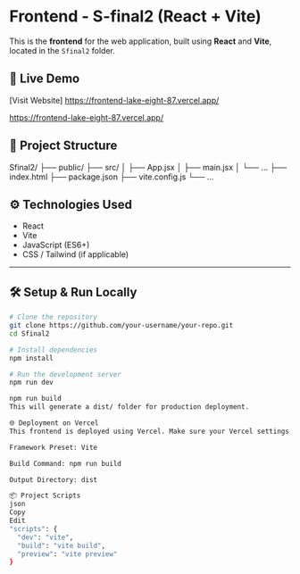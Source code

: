 # Frontend - S-final2 (React + Vite)

This is the **frontend** for the web application, built using **React** and **Vite**, located in the `Sfinal2` folder.

## 🚀 Live Demo
[Visit Website]
https://frontend-lake-eight-87.vercel.app/


https://frontend-lake-eight-87.vercel.app/

## 📁 Project Structure
Sfinal2/
├── public/
├── src/
│ ├── App.jsx
│ ├── main.jsx
│ └── ...
├── index.html
├── package.json
├── vite.config.js
└── ...

## ⚙️ Technologies Used

- React
- Vite
- JavaScript (ES6+)
- CSS / Tailwind (if applicable)

---

## 🛠️ Setup & Run Locally

```bash
# Clone the repository
git clone https://github.com/your-username/your-repo.git
cd Sfinal2

# Install dependencies
npm install

# Run the development server
npm run dev

npm run build
This will generate a dist/ folder for production deployment.

🌐 Deployment on Vercel
This frontend is deployed using Vercel. Make sure your Vercel settings are:

Framework Preset: Vite

Build Command: npm run build

Output Directory: dist

📦 Project Scripts
json
Copy
Edit
"scripts": {
  "dev": "vite",
  "build": "vite build",
  "preview": "vite preview"
}
